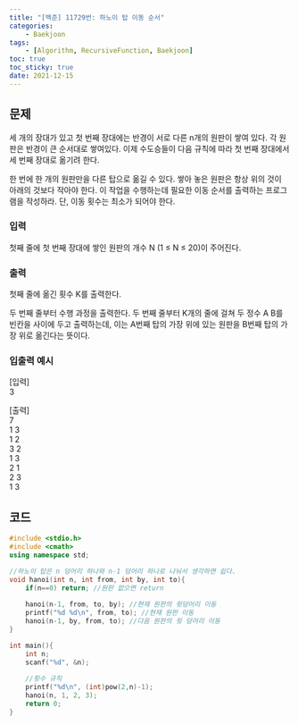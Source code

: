 ```yaml
---
title: "[백준] 11729번: 하노이 탑 이동 순서"
categories:
    - Baekjoon
tags:
    - [Algorithm, RecursiveFunction, Baekjoon]
toc: true
toc_sticky: true
date: 2021-12-15
---
```


## 문제

세 개의 장대가 있고 첫 번째 장대에는 반경이 서로 다른 n개의 원판이 쌓여 있다. 각 원판은 반경이 큰 순서대로 쌓여있다. 이제 수도승들이 다음 규칙에 따라 첫 번째 장대에서 세 번째 장대로 옮기려 한다.

한 번에 한 개의 원판만을 다른 탑으로 옮길 수 있다.
쌓아 놓은 원판은 항상 위의 것이 아래의 것보다 작아야 한다.
이 작업을 수행하는데 필요한 이동 순서를 출력하는 프로그램을 작성하라. 단, 이동 횟수는 최소가 되어야 한다.

### 입력

첫째 줄에 첫 번째 장대에 쌓인 원판의 개수 N (1 ≤ N ≤ 20)이 주어진다.


### 출력

첫째 줄에 옮긴 횟수 K를 출력한다.

두 번째 줄부터 수행 과정을 출력한다. 두 번째 줄부터 K개의 줄에 걸쳐 두 정수 A B를 빈칸을 사이에 두고 출력하는데, 이는 A번째 탑의 가장 위에 있는 원판을 B번째 탑의 가장 위로 옮긴다는 뜻이다.

### 입출력 예시

[입력]  
3

[출력]  
7  
1 3  
1 2  
3 2  
1 3  
2 1  
2 3  
1 3  


## 코드

```cpp
#include <stdio.h>
#include <cmath>
using namespace std;

//하노이 탑은 n 덩어리 하나와 n-1 덩어리 하나로 나눠서 생각하면 쉽다.
void hanoi(int n, int from, int by, int to){
    if(n==0) return; //원판 없으면 return
    
    hanoi(n-1, from, to, by); //현재 원판의 윗덩어리 이동
    printf("%d %d\n", from, to); //현재 원판 이동
    hanoi(n-1, by, from, to); //다음 원판의 윗 덩어리 이동
}

int main(){
    int n;
    scanf("%d", &n);
    
    //횟수 규칙
    printf("%d\n", (int)pow(2,n)-1);
    hanoi(n, 1, 2, 3);
    return 0;
}
``` 